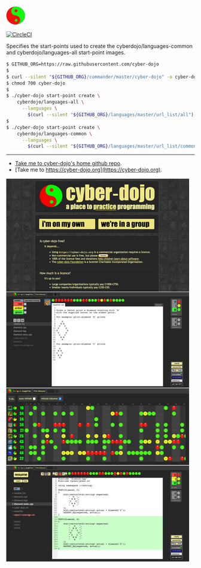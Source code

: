 
<img src="https://raw.githubusercontent.com/cyber-dojo/nginx/master/images/home_page_logo.png" alt="cyber-dojo yin/yang logo" width="50px" height="50px"/>

[![CircleCI](https://circleci.com/gh/cyber-dojo/languages.svg?style=svg)](https://circleci.com/gh/cyber-dojo/languages)

Specifies the start-points used to create the
cyberdojo/languages-common and
cyberdojo/languages-all start-point images.

```bash
$ GITHUB_ORG=https://raw.githubusercontent.com/cyber-dojo
$
$ curl --silent "${GITHUB_ORG}/commander/master/cyber-dojo" -o cyber-dojo
$ chmod 700 cyber-dojo
$
$ ./cyber-dojo start-point create \
    cyberdojo/languages-all \
      --languages \
        $(curl --silent "${GITHUB_ORG}/languages/master/url_list/all")
$
$ ./cyber-dojo start-point create \
    cyberdojo/languages-common \
      --languages \
        $(curl --silent "${GITHUB_ORG}/languages/master/url_list/common")
```

- - - -

* [Take me to cyber-dojo's home github repo](https://github.com/cyber-dojo/cyber-dojo).
* [Take me to https://cyber-dojo.org](https://cyber-dojo.org).

![cyber-dojo.org home page](https://github.com/cyber-dojo/cyber-dojo/blob/master/shared/home_page_snapshot.png)
